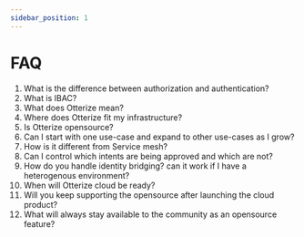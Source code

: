 ```yaml
---
sidebar_position: 1
---
```


# FAQ

1. What is the difference between authorization and authentication?
2. What is IBAC?
3. What does Otterize mean?
4. Where does Otterize fit my infrastructure?
5. Is Otterize opensource?
6. Can I start with one use-case and expand to other use-cases as I grow?
7. How is it different from Service mesh?
8. Can I control which intents are being approved and which are not?
9. How do you handle identity bridging? can it work if I have a heterogenous environment?
10. When will Otterize cloud be ready?
11. Will you keep supporting the opensource after launching the cloud product?
12. What will always stay available to the community as an opensource feature?


